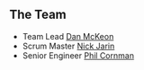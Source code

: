 ## The Team

* Team Lead [Dan McKeon](https://github.com/danmckeon)
* Scrum Master [Nick Jarin](https://github.com/njarin)
* Senior Engineer [Phil Cornman](https://github.com/pjc5108)
